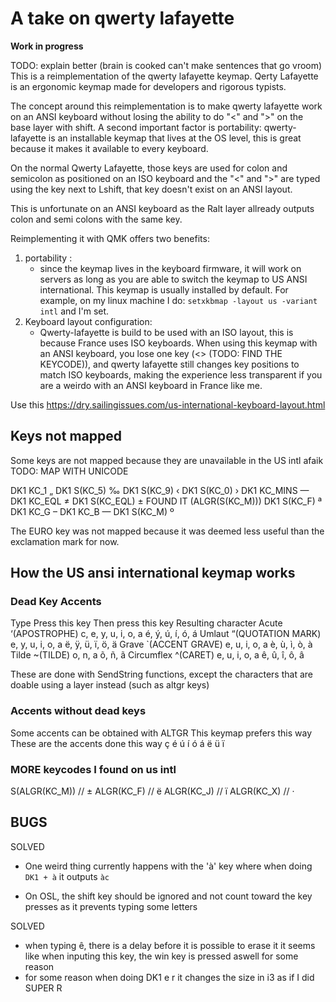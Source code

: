 # A take on qwerty lafayette
**Work in progress**


TODO: explain better (brain is cooked can't make sentences that go vroom)
This is a reimplementation of the qwerty lafayette keymap.
Qerty Lafayette is an ergonomic keymap made for developers and rigorous typists.

The concept around this reimplementation is to make qwerty lafayette work on an ANSI keyboard without losing the ability to do "<" and ">" on the base layer with shift.
A second important factor is portability:
qwerty-lafayette is an installable keymap that lives at the OS level, this is great because it makes it available to every keyboard. 



On the normal Qwerty Lafayette, those keys are used for colon and semicolon as positioned on an ISO keyboard and the "<" and ">" are typed using the key next to Lshift, that key doesn't exist on an ANSI layout.

This is unfortunate on an ANSI keyboard as the Ralt layer allready outputs colon and semi colons with the same key.

Reimplementing it with QMK offers two benefits:
1. portability :
    + since the keymap lives in the keyboard firmware, it will work on servers as long as you are able to switch the keymap to US ANSI international. This keymap is usually installed by default. For example, on my linux machine I do:
    `setxkbmap -layout us -variant intl`
    and I'm set.
2. Keyboard layout configuration:
    + Qwerty-lafayette is build to be used with an ISO layout, this is because France uses ISO keyboards. When using this keymap with an ANSI keyboard, you lose one key (<> (TODO: FIND THE KEYCODE)), and qwerty lafayette still changes key positions to match ISO keyboards, making the experience less transparent if you are a weirdo with an ANSI keyboard in France like me.

Use this
https://dry.sailingissues.com/us-international-keyboard-layout.html


## Keys not mapped 
Some keys are not mapped because they are unavailable in the US intl afaik
TODO: MAP WITH UNICODE

DK1 KC_1        „
DK1 S(KC_5)     ‰
DK1 S(KC_9)     ‹
DK1 S(KC_0)     ›
DK1 KC_MINS     —
DK1 KC_EQL      ≠
DK1 S(KC_EQL)   ± FOUND IT (ALGR(S(KC_M)))
DK1 S(KC_F)     ª
DK1 KC_G        –
DK1 KC_B        —
DK1 S(KC_M)     º

The EURO key was not mapped because it was deemed less useful than the exclamation mark for now.
## How the US ansi international keymap works

### Dead Key Accents
Type        Press this key     Then press this key	 Resulting character
Acute       ‘(APOSTROPHE)	   c, e, y, u, i, o, a	 é, ý, ú, í, ó, á
Umlaut      “(QUOTATION MARK)  e, y, u, i, o, a	     ë, ÿ, ü, ï, ö, ä
Grave       `(ACCENT GRAVE)	   e, u, i, o, a	     è, ù, ì, ò, à
Tilde       ~(TILDE)	       o, n, a	             õ, ñ, ã
Circumflex  ^(CARET)	       e, u, i, o, a	     ê, û, î, ô, â

These are done with SendString functions, except the characters that are doable using a layer instead (such as altgr keys)

### Accents without dead keys
Some accents can be obtained with ALTGR
This keymap prefers this way
These are the accents done this way
ç é ú í ó á
ë ü ï


### MORE keycodes I found on us intl
S(ALGR(KC_M)) // ±
ALGR(KC_F)    // ë
ALGR(KC_J)    // ï
ALGR(KC_X)    // ·


## BUGS

SOLVED
- One weird thing currently happens with the 'à' key where when doing `DK1 + à` it outputs `àc`

- On OSL, the shift key should be ignored and not count toward the key presses as it prevents typing some letters

SOLVED
- when typing ê, there is a delay before it is possible to erase it
    it seems like when inputing this key, the win key is pressed aswell for some reason
- for some reason when doing DK1 e r it changes the size in i3 as if I did SUPER R